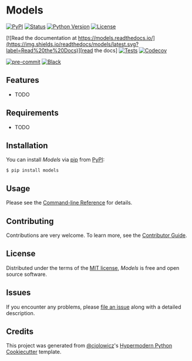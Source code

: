 # Models

[![PyPI](https://img.shields.io/pypi/v/models.svg)][pypi status]
[![Status](https://img.shields.io/pypi/status/models.svg)][pypi status]
[![Python Version](https://img.shields.io/pypi/pyversions/models)][pypi status]
[![License](https://img.shields.io/pypi/l/models)][license]

[![Read the documentation at https://models.readthedocs.io/](https://img.shields.io/readthedocs/models/latest.svg?label=Read%20the%20Docs)][read the docs]
[![Tests](https://github.com/DallanQ/models/workflows/Tests/badge.svg)][tests]
[![Codecov](https://codecov.io/gh/DallanQ/models/branch/main/graph/badge.svg)][codecov]

[![pre-commit](https://img.shields.io/badge/pre--commit-enabled-brightgreen?logo=pre-commit&logoColor=white)][pre-commit]
[![Black](https://img.shields.io/badge/code%20style-black-000000.svg)][black]

[pypi status]: https://pypi.org/project/models/
[read the docs]: https://models.readthedocs.io/
[tests]: https://github.com/DallanQ/models/actions?workflow=Tests
[codecov]: https://app.codecov.io/gh/DallanQ/models
[pre-commit]: https://github.com/pre-commit/pre-commit
[black]: https://github.com/psf/black

## Features

- TODO

## Requirements

- TODO

## Installation

You can install _Models_ via [pip] from [PyPI]:

```console
$ pip install models
```

## Usage

Please see the [Command-line Reference] for details.

## Contributing

Contributions are very welcome.
To learn more, see the [Contributor Guide].

## License

Distributed under the terms of the [MIT license][license],
_Models_ is free and open source software.

## Issues

If you encounter any problems,
please [file an issue] along with a detailed description.

## Credits

This project was generated from [@cjolowicz]'s [Hypermodern Python Cookiecutter] template.

[@cjolowicz]: https://github.com/cjolowicz
[pypi]: https://pypi.org/
[hypermodern python cookiecutter]: https://github.com/cjolowicz/cookiecutter-hypermodern-python
[file an issue]: https://github.com/DallanQ/models/issues
[pip]: https://pip.pypa.io/

<!-- github-only -->

[license]: https://github.com/DallanQ/models/blob/main/LICENSE
[contributor guide]: https://github.com/DallanQ/models/blob/main/CONTRIBUTING.md
[command-line reference]: https://models.readthedocs.io/en/latest/usage.html
